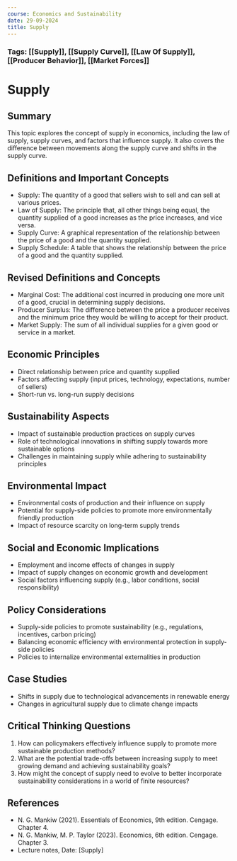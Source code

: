 ```yaml
---
course: Economics and Sustainability
date: 29-09-2024
title: Supply
---
```

### Tags: [[Supply]], [[Supply Curve]], [[Law Of Supply]], [[Producer Behavior]], [[Market Forces]]

# Supply
## Summary

This topic explores the concept of supply in economics, including the law of supply, supply curves, and factors that influence supply. It also covers the difference between movements along the supply curve and shifts in the supply curve.

## Definitions and Important Concepts

- Supply: The quantity of a good that sellers wish to sell and can sell at various prices.
- Law of Supply: The principle that, all other things being equal, the quantity supplied of a good increases as the price increases, and vice versa.
- Supply Curve: A graphical representation of the relationship between the price of a good and the quantity supplied.
- Supply Schedule: A table that shows the relationship between the price of a good and the quantity supplied.

## Revised Definitions and Concepts

- Marginal Cost: The additional cost incurred in producing one more unit of a good, crucial in determining supply decisions.
- Producer Surplus: The difference between the price a producer receives and the minimum price they would be willing to accept for their product.
- Market Supply: The sum of all individual supplies for a given good or service in a market.

## Economic Principles

- Direct relationship between price and quantity supplied
- Factors affecting supply (input prices, technology, expectations, number of sellers)
- Short-run vs. long-run supply decisions

## Sustainability Aspects

- Impact of sustainable production practices on supply curves
- Role of technological innovations in shifting supply towards more sustainable options
- Challenges in maintaining supply while adhering to sustainability principles

## Environmental Impact

- Environmental costs of production and their influence on supply
- Potential for supply-side policies to promote more environmentally friendly production
- Impact of resource scarcity on long-term supply trends

## Social and Economic Implications

- Employment and income effects of changes in supply
- Impact of supply changes on economic growth and development
- Social factors influencing supply (e.g., labor conditions, social responsibility)

## Policy Considerations

- Supply-side policies to promote sustainability (e.g., regulations, incentives, carbon pricing)
- Balancing economic efficiency with environmental protection in supply-side policies
- Policies to internalize environmental externalities in production

## Case Studies

- Shifts in supply due to technological advancements in renewable energy
- Changes in agricultural supply due to climate change impacts

## Critical Thinking Questions

1. How can policymakers effectively influence supply to promote more sustainable production methods?
2. What are the potential trade-offs between increasing supply to meet growing demand and achieving sustainability goals?
3. How might the concept of supply need to evolve to better incorporate sustainability considerations in a world of finite resources?

## References

- N. G. Mankiw (2021). Essentials of Economics, 9th edition. Cengage. Chapter 4.
- N. G. Mankiw, M. P. Taylor (2023). Economics, 6th edition. Cengage. Chapter 3.
- Lecture notes, Date: [Supply]